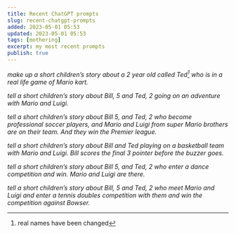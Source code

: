 ```yaml
---
title: Recent ChatGPT prompts
slug: recent-chatgpt-prompts
added: 2023-05-01 05:53
updated: 2023-05-01 05:53
tags: [mothering]
excerpt: my most recent prompts
publish: true
---
```


*make up a short children’s story about a 2 year old called Ted[^1] who is in a real life game of Mario kart.*

*tell a short children’s story about Bill, 5 and Ted, 2 going on an adventure with Mario and Luigi.*

*tell a short children’s story about Bill 5, and Ted, 2 who become professional soccer players, and Mario and Luigi from super Mario brothers are on their team. And they win the Premier league.*

*tell a short children’s story about Bill and Ted playing on a basketball team with Mario and Luigi. Bill scores the final 3 pointer before the buzzer goes.*

*tell a short children’s story about Bill 5, and Ted, 2 who enter a dance competition and win. Mario and Luigi are there.*

*tell a short children’s story about Bill, 5 and Ted, 2 who meet Mario and Luigi and enter a tennis doubles competition with them and win the competition against Bowser.*

[^1]: real names have been changed